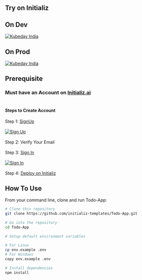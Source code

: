 ## Try on Initializ
 
## On Dev 
[![Kubeday India](https://res.cloudinary.com/daosik5yi/image/upload/f_auto,q_auto/pntsnjpa1sxbc2d02q9n)](https://console.dev.initializ.ai/create-app/?clone=https://github.com/initializ-templates/Todo-App&repo_name=Todo-App&description=♾️%20Your%20Partner%20For%20Managing%20Your%20Daily%20Taaka&github=true)
 
## On Prod 
[![Kubeday India](https://res.cloudinary.com/daosik5yi/image/upload/f_auto,q_auto/pntsnjpa1sxbc2d02q9n)](https://console.initializ.ai/create-app/?clone=https://github.com/initializ-templates/Todo-App&repo_name=Todo-App&description=♾️%20Your%20Partner%20For%20Managing%20Your%20Daily%20Taaka&github=true)

## Prerequisite 
### Must have an Account on [Initializ.ai](https://console.initializ.ai/register/)<br><br>
 
#### Steps to Create Account
Step 1: [SignUp](https://console.initializ.ai/register/) <br>
<br>[![Sign Up](https://res.cloudinary.com/dd4xje8fc/image/upload/v1717773727/image_1_eaxyhp.png)](https://console.initializ.ai/register/)<br><br>
Step 2: Verify Your Email<br><br>
Step 3: [Sign In](https://console.initializ.ai/login/) <br><br>[![Sign In](https://res.cloudinary.com/dd4xje8fc/image/upload/v1717773726/image_2_pi56ah.png)](https://console.initializ.ai/login/)<br><br>
Step 4: [Deploy on Initializ](https://console.initializ.ai/create-app/?clone=https://github.com/initializ-templates/Todo-App&repo_name=Todo-App&description=♾️%20Your%20Partner%20For%20Managing%20Your%20Daily%20Taaka&github=true)

 
## How To Use
 
From your command line, clone and run Todo-App:
 
```bash
# Clone this repository
git clone https://github.com/initializ-templates/Todo-App.git
 
# Go into the repository
cd Todo-App
 
# Setup default environment variables
 
# For Linux
cp env.example .env
# For Windows
copy env.example .env
 
# Install dependencies
npm install
